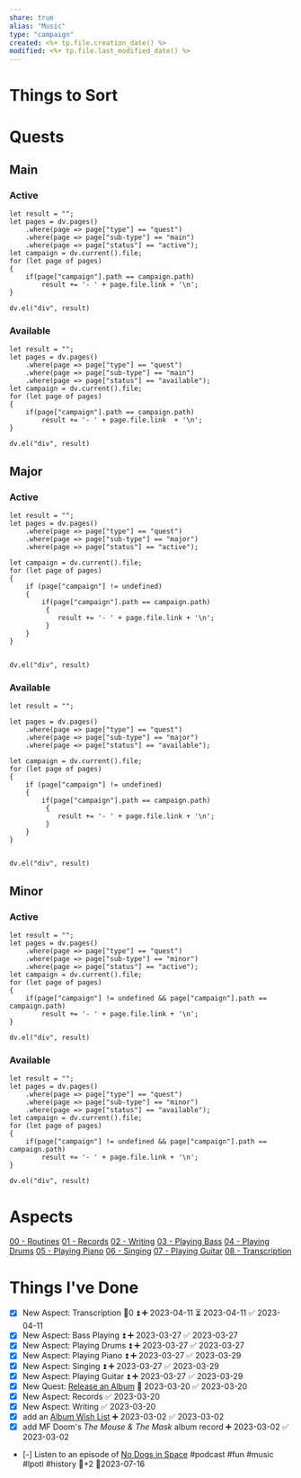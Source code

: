 ```yaml
---
share: true
alias: "Music"
type: "campaign"
created: <%+ tp.file.creation_date() %> 
modified: <%+ tp.file.last_modified_date() %>
---
```


# Things to Sort

# Quests
## Main
### Active
```dataviewjs
let result = "";
let pages = dv.pages()
    .where(page => page["type"] == "quest")
    .where(page => page["sub-type"] == "main")
    .where(page => page["status"] == "active");
let campaign = dv.current().file;
for (let page of pages)
{
	if(page["campaign"].path == campaign.path)
		result += '- ' + page.file.link + '\n';
}
    
dv.el("div", result)
```

### Available
```dataviewjs
let result = "";
let pages = dv.pages()
    .where(page => page["type"] == "quest")
    .where(page => page["sub-type"] == "main")
    .where(page => page["status"] == "available");
let campaign = dv.current().file;
for (let page of pages)
{
	if(page["campaign"].path == campaign.path)
		result += '- ' + page.file.link  + '\n';
}
    
dv.el("div", result)
```
## Major
### Active
```dataviewjs
let result = "";
let pages = dv.pages()
    .where(page => page["type"] == "quest")
    .where(page => page["sub-type"] == "major")
    .where(page => page["status"] == "active");
    
let campaign = dv.current().file;
for (let page of pages)
{
	if (page["campaign"] != undefined)
	{
		if(page["campaign"].path == campaign.path) 
		 {
			result += '- ' + page.file.link + '\n';
		 }
	}
}
	
    
dv.el("div", result)
```
### Available
```dataviewjs
let result = "";

let pages = dv.pages()
    .where(page => page["type"] == "quest")
    .where(page => page["sub-type"] == "major")
    .where(page => page["status"] == "available");
    
let campaign = dv.current().file;
for (let page of pages)
{
	if (page["campaign"] != undefined)
	{
		if(page["campaign"].path == campaign.path)
		 {
			result += '- ' + page.file.link + '\n';
		 }
	}
}
	
    
dv.el("div", result)
```
## Minor
### Active
```dataviewjs
let result = "";
let pages = dv.pages()
    .where(page => page["type"] == "quest")
    .where(page => page["sub-type"] == "minor")
    .where(page => page["status"] == "active");
let campaign = dv.current().file;
for (let page of pages)
{
	if(page["campaign"] != undefined && page["campaign"].path == campaign.path)
		result += '- ' + page.file.link + '\n';
}
    
dv.el("div", result)
```
### Available
```dataviewjs
let result = "";
let pages = dv.pages()
    .where(page => page["type"] == "quest")
    .where(page => page["sub-type"] == "minor")
    .where(page => page["status"] == "available");
let campaign = dv.current().file;
for (let page of pages)
{
	if(page["campaign"] != undefined && page["campaign"].path == campaign.path)
		result += '- ' + page.file.link + '\n';
}
    
dv.el("div", result)
```
# Aspects
[ 00 - Routines](05%20-%20Music/00%20-%20Routines/00%20-%20Routines.md)
[01 - Records](./01%20-%20Records.md)
[02 - Writing](./02%20-%20Writing.md)
[03 - Playing Bass](./03%20-%20Playing%20Bass.md)
[04 - Playing Drums](./04%20-%20Playing%20Drums.md)
[05 - Playing Piano](./05%20-%20Playing%20Piano.md)
[06 - Singing](./06%20-%20Singing.md)
[07 - Playing Guitar](./07%20-%20Playing%20Guitar.md)
[08 - Transcription](./08%20-%20Transcription.md)
# Things I've Done
- [x] New Aspect: Transcription 🥄0 ⏫ ➕ 2023-04-11 ⏳ 2023-04-11 ✅ 2023-04-11
- [x] New Aspect: Bass Playing ⏫ ➕ 2023-03-27 ✅ 2023-03-27
- [x] New Aspect: Playing Drums ⏫ ➕ 2023-03-27 ✅ 2023-03-27
- [x] New Aspect: Playing Piano ⏫ ➕ 2023-03-27 ✅ 2023-03-29
- [x] New Aspect: Singing ⏫ ➕ 2023-03-27 ✅ 2023-03-29
- [x] New Aspect: Playing Guitar ⏫ ➕ 2023-03-27 ✅ 2023-03-29
- [x] New Quest: [Release an Album](./Release%20an%20Album.md) 🛫 2023-03-20 ✅ 2023-03-20
- [x] New Aspect: Records ✅ 2023-03-20
- [x] New Aspect: Writing ✅ 2023-03-20
- [x] add an [Album Wish List](./Album%20Wish%20List.md) ➕ 2023-03-02 ✅ 2023-03-02
- [x] add MF Doom's *The Mouse & The Mask* album record ➕ 2023-03-02 ✅ 2023-03-02
- [-] Listen to an episode of [No Dogs in Space](No%20Dogs%20in%20Space.md) #podcast #fun #music #lpotl #history 🥄+2  📆2023-07-16